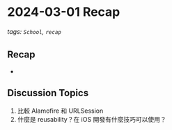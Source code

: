 # 2024-03-01 Recap
###### tags: `School`, `recap`
## Recap

- 
    
    

## Discussion Topics
1. 比較 Alamofire 和 URLSession 
2. 什麼是 reusability？在 iOS 開發有什麼技巧可以使用？